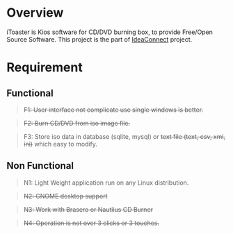 # Overview #

iToaster is Kios software for CD/DVD burning box, to provide Free/Open Source Software. This project is the part of [IdeaConnect](http://innovative.ideaconnect.co.cc/) project.


# Requirement #

## Functional ##
> ~~F1: User interface not complicate use single windows is better.~~

> ~~F2: Burn CD/DVD from iso image file.~~

> F3: Store iso data in database (sqlite, mysql) or ~~text file (text, csv, xml, ini)~~ which easy to modify.


## Non Functional ##
> N1: Light Weight application run on any Linux distribution.

> ~~N2: GNOME desktop support~~

> ~~N3: Work with Brasero or Nautilus CD Burner~~

> ~~N4: Operation is not over 3 clicks or 3 touches.~~